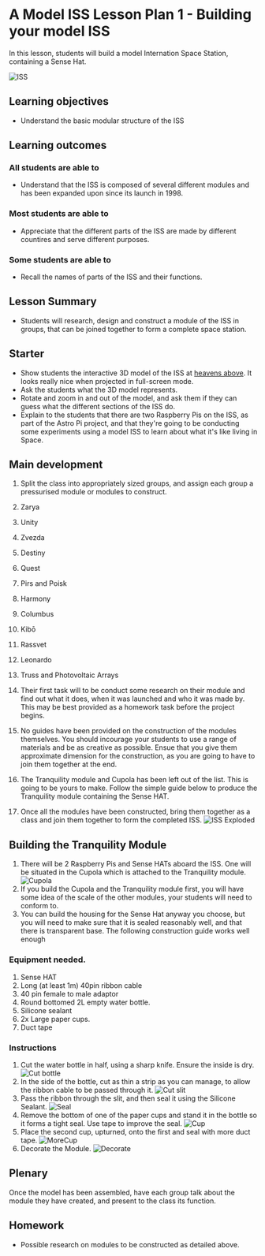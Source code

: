 # A Model ISS Lesson Plan 1 - Building your model ISS

In this lesson, students will build a model Internation Space Station, containing a Sense Hat.

![ISS](https://upload.wikimedia.org/wikipedia/commons/thumb/0/04/International_Space_Station_after_undocking_of_STS-132.jpg/1024px-International_Space_Station_after_undocking_of_STS-132.jpg)

## Learning objectives

- Understand the basic modular structure of the ISS

## Learning outcomes

### All students are able to

- Understand that the ISS is composed of several different modules and has been expanded upon since its launch in 1998.

### Most students are able to

- Appreciate that the different parts of the ISS are made by different countires and serve different purposes.

### Some students are able to

- Recall the names of parts of the ISS and their functions.


## Lesson Summary

- Students will research, design and construct a module of the ISS in groups, that can be joined together to form a complete space station.

## Starter

- Show students the interactive 3D model of the ISS at [heavens above](http://www.heavens-above.com/ISS_3D.aspx). It looks really nice when projected in full-screen mode.
- Ask the students what the 3D model represents.
- Rotate and zoom in and out of the model, and ask them if they can guess what the different sections of the ISS do.
- Explain to the students that there are two Raspberry Pis on the ISS, as part of the Astro Pi project, and that they're going to be conducting some experiments using a model ISS to learn about what it's like living in Space.

## Main development

1. Split the class into appropriately sized groups, and assign each group a pressurised module or modules to construct.
  1. Zarya
  2. Unity
  3. Zvezda
  4. Destiny
  5. Quest
  6. Pirs and Poisk
  7. Harmony
  8. Columbus
  9. Kibō
  10. Rassvet
  11. Leonardo
  12. Truss and Photovoltaic Arrays

1. Their first task will to be conduct some research on their module and find out what it does, when it was launched and who it was made by. This may be best provided as a homework task before the project begins.

2. No guides have been provided on the construction of the modules themselves. You should incourage your students to use a range of materials and be as creative as possible. Ensue that you give them approximate dimension for the construction, as you are going to have to join them together at the end.

3. The Tranquility module and Cupola has been left out of the list. This is going to be yours to make. Follow the simple guide below to produce the Tranquility module containing the Sense HAT.

4. Once all the modules have been constructed, bring them together as a class and join them together to form the completed ISS.
![ISS Exploded](https://upload.wikimedia.org/wikipedia/commons/thumb/6/6f/ISS_configuration_2011-05_en.svg/1000px-ISS_configuration_2011-05_en.svg.png)

## Building the Tranquility Module
1. There will be 2 Raspberry Pis and Sense HATs aboard the ISS. One will be situated in the Cupola which is attached to the Tranquility module.
![Cupola](https://upload.wikimedia.org/wikipedia/commons/thumb/2/22/STS130_cupola_view1.jpg/1024px-STS130_cupola_view1.jpg)
1. If you build the Cupola and the Tranquility module first, you will have some idea of the scale of the other modules, your students will need to conform to.
2. You can build the housing for the Sense Hat anyway you choose, but you will need to make sure that it is sealed reasonably well, and that there is transparent base. The following construction guide works well enough

### Equipment needed.
1. Sense HAT
2. Long (at least 1m) 40pin ribbon cable
3. 40 pin female to male adaptor
4. Round bottomed 2L empty water bottle.
5. Silicone sealant
6. 2x Large paper cups.
7. Duct tape

### Instructions
1. Cut the water bottle in half, using a sharp knife. Ensure the inside is dry.
![Cut bottle](http://vignette2.wikia.nocookie.net/saladfingers/images/b/b3/Salad-Fingers.jpg/revision/latest?cb=20141005173700)
2. In the side of the bottle, cut as thin a strip as you can manage, to allow the ribbon cable to be passed through it.
![Cut slit](http://vignette2.wikia.nocookie.net/saladfingers/images/b/b3/Salad-Fingers.jpg/revision/latest?cb=20141005173700)
3. Pass the ribbon through the slit, and then seal it using the Silicone Sealant.
![Seal](http://vignette2.wikia.nocookie.net/saladfingers/images/b/b3/Salad-Fingers.jpg/revision/latest?cb=20141005173700)
4. Remove the bottom of one of the paper cups and stand it in the bottle so it forms a tight seal. Use tape to improve the seal.
![Cup](http://vignette2.wikia.nocookie.net/saladfingers/images/b/b3/Salad-Fingers.jpg/revision/latest?cb=20141005173700)
5. Place the second cup, upturned, onto the first and seal with more duct tape.
![MoreCup](http://vignette2.wikia.nocookie.net/saladfingers/images/b/b3/Salad-Fingers.jpg/revision/latest?cb=20141005173700)
6. Decorate the Module.
![Decorate](http://vignette2.wikia.nocookie.net/saladfingers/images/b/b3/Salad-Fingers.jpg/revision/latest?cb=20141005173700)

## Plenary

Once the model has been assembled, have each group talk about the module they have created, and present to the class its function.

## Homework
- Possible research on modules to be constructed as detailed above.
